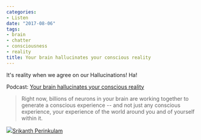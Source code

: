 ```yaml
---
categories:
- Listen
date: "2017-08-06"
tags:
- brain
- chatter
- consciousness
- reality
title: Your brain hallucinates your conscious reality
---
```


It's reality when we agree on our Hallucinations! Ha!

Podcast: [Your brain hallucinates your conscious reality](https://www.ted.com/talks/anil_seth_how_your_brain_hallucinates_your_conscious_reality)

> Right now, billions of neurons in your brain are working together to generate a conscious experience -- and not just any conscious experience, your experience of the world around you and of yourself within it.

![](images/cropped-cropped-SP01-550afdebv1_site_icon.png)[Srikanth Perinkulam](https://srikanthperinkulam.com)
